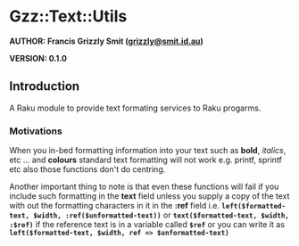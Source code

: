 Gzz::Text::Utils
================


**AUTHOR: Francis Grizzly Smit (grizzly@smit.id.au)**

**VERSION: 0.1.0**



## Introduction

A Raku module to provide text formating services to Raku progarms.

### Motivations

When you in-bed formatting information into your text such as **bold**, *italics*, etc ... and **colours** standard text formatting will not work e.g. printf, sprintf etc also those functions don't do centring.

Another important thing to note is that even these functions will fail if you include such formatting in the **text** field unless you supply a copy of the text with out the formatting characters in it in the **:ref** field i.e. **`left($formatted-text, $width, :ref($unformatted-text))`** or **`text($formatted-text, $width, :$ref)`** if the reference text is in a variable called **`$ref`** or you can write it as **`left($formatted-text, $width, ref => $unformatted-text)`**

